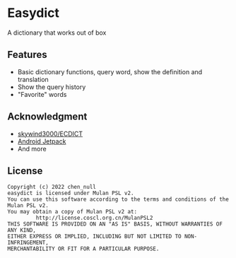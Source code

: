 # Easydict

A dictionary that works out of box

## Features

- Basic dictionary functions, query word, show the definition and translation
- Show the query history
- "Favorite" words

## Acknowledgment

- [skywind3000/ECDICT](https://github.com/skywind3000/ECDICT)
- [Android Jetpack](https://developer.android.google.cn/jetpack?hl=zh-cn)
- And more

## License

```plaintext
Copyright (c) 2022 chen_null
easydict is licensed under Mulan PSL v2.
You can use this software according to the terms and conditions of the Mulan PSL v2.
You may obtain a copy of Mulan PSL v2 at:
         http://license.coscl.org.cn/MulanPSL2
THIS SOFTWARE IS PROVIDED ON AN "AS IS" BASIS, WITHOUT WARRANTIES OF ANY KIND,
EITHER EXPRESS OR IMPLIED, INCLUDING BUT NOT LIMITED TO NON-INFRINGEMENT,
MERCHANTABILITY OR FIT FOR A PARTICULAR PURPOSE.
```
